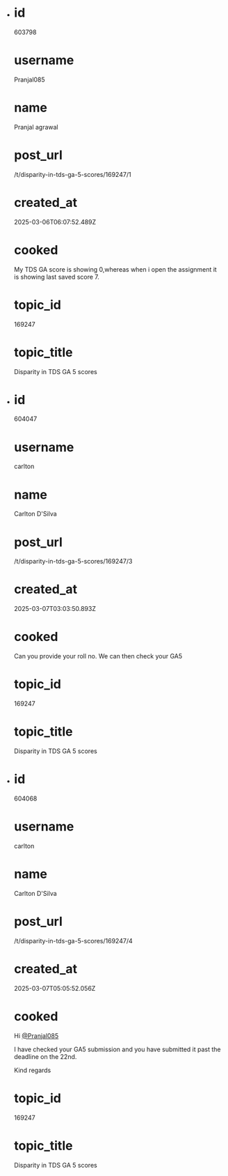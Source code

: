 - # id
  
  603798
  
  # username
  
  Pranjal085
  
  # name
  
  Pranjal agrawal
  
  # post_url
  
  /t/disparity-in-tds-ga-5-scores/169247/1
  
  # created_at
  
  2025-03-06T06:07:52.489Z
  
  # cooked
  
  <p>My TDS GA score is showing 0,whereas when i open the assignment it is showing last saved score 7.</p>
  
  # topic_id
  
  169247
  
  # topic_title
  
  Disparity in TDS GA 5 scores
- # id
  
  604047
  
  # username
  
  carlton
  
  # name
  
  Carlton D'Silva
  
  # post_url
  
  /t/disparity-in-tds-ga-5-scores/169247/3
  
  # created_at
  
  2025-03-07T03:03:50.893Z
  
  # cooked
  
  <p>Can you provide your roll no. We can then check your GA5</p>
  
  # topic_id
  
  169247
  
  # topic_title
  
  Disparity in TDS GA 5 scores
- # id
  
  604068
  
  # username
  
  carlton
  
  # name
  
  Carlton D'Silva
  
  # post_url
  
  /t/disparity-in-tds-ga-5-scores/169247/4
  
  # created_at
  
  2025-03-07T05:05:52.056Z
  
  # cooked
  
  <p>Hi <a class="mention" href="/u/pranjal085">@Pranjal085</a></p>
  <p>I have checked your GA5 submission and you have submitted it past the deadline on the 22nd.</p>
  <p>Kind regards</p>
  
  # topic_id
  
  169247
  
  # topic_title
  
  Disparity in TDS GA 5 scores
